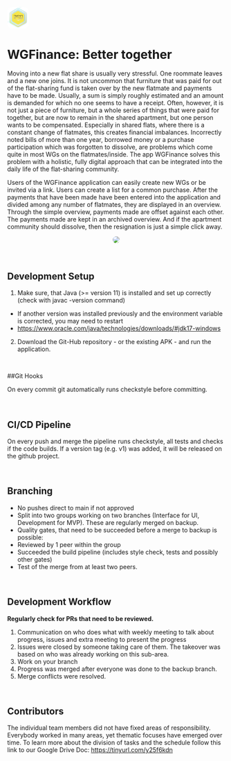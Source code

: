 <p align="left">
 <img src="https://github.com/ASE-Projekte-WS-2021/ase-ws-21-zusammenleben/blob/main/imagesforwiki/icon_WGFinance.png" style="border-radius: 12px; width: 10%;"/><br />
</p>

# WGFinance: Better together

Moving into a new flat share is usually very stressful. One roommate leaves and a new one joins. It is not uncommon that furniture that was paid for out of the flat-sharing fund is taken over by the new flatmate and payments have to be made. Usually, a sum is simply roughly estimated and an amount is demanded for which no one seems to have a receipt. Often, however, it is not just a piece of furniture, but a whole series of things that were paid for together, but are now to remain in the shared apartment, but one person wants to be compensated. Especially in shared flats, where there is a constant change of flatmates, this creates financial imbalances. Incorrectly noted bills of more than one year, borrowed money or a purchase participation which was forgotten to dissolve, are problems which come quite in most WGs on the flatmates/inside. The app WGFinance solves this problem with a holistic, fully digital approach that can be integrated into the daily life of the flat-sharing community.

Users of the WGFinance application can easily create new WGs or be invited via a link. Users can create a list for a common purchase. After the payments that have been made have been entered into the application and divided among any number of flatmates, they are displayed in an overview.
Through the simple overview, payments made are offset against each other. The payments made are kept in an archived overview. And if the apartment community should dissolve, then the resignation is just a simple click away.

<p align="center">
 <img src="https://drive.google.com/file/d/14AeWrzOE9uUVjFh23pTXzoZPCwBCdvhE/view?usp=sharing" style="border-radius: 12px; width: 80%;"/><br />
</p>


<br/>

## Development Setup

1. Make sure, that Java (>= version 11) is installed and set up correctly (check with javac -version command)
  - If another version was installed previously and the environment variable is corrected, you may need to restart
  - https://www.oracle.com/java/technologies/downloads/#jdk17-windows
2. Download the Git-Hub repository - or the existing APK - and run the application.

<br/>

##Git Hooks

On every commit git automatically runs checkstyle before committing.

<br/>

## CI/CD Pipeline

On every push and merge the pipeline runs checkstyle, all tests and checks if the code builds.
If a version tag (e.g. v1) was added, it will be released on the github project.

<br/>

## Branching

- No pushes direct to main if not approved
- Split into two groups working on two branches (Interface for UI, Development for MVP). These are regularly merged on backup.
- Quality gates, that need to be succeeded before a merge to backup is possible:
 - Reviewed by 1 peer within the group
 - Succeeded the build pipeline (includes style check, tests and possibly other gates)
 - Test of the merge from at least two peers.

<br/>

## Development Workflow

**Regularly check for PRs that need to be reviewed.**

1. Communication on who does what with weekly meeting to talk about progress, issues and extra meeting to present the progress
2. Issues were closed by someone taking care of them. The takeover was based on who was already working on this sub-area.
3. Work on your branch
4. Progress was merged after everyone was done to the backup branch.
5. Merge conflicts were resolved.

<br/>

## Contributors

The individual team members did not have fixed areas of responsibility. Everybody worked in many areas, yet thematic focuses have emerged over time.
To learn more about the division of tasks and the schedule follow this link to our Google Drive Doc: https://tinyurl.com/y25f6kdn 
